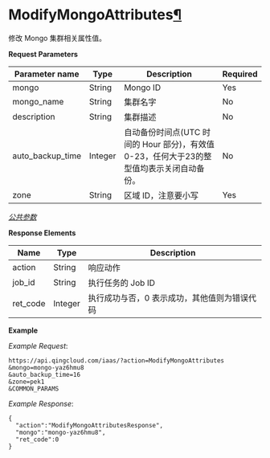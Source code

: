 ---
---

# ModifyMongoAttributes[¶](#modifymongoattributes "永久链接至标题")

修改 Mongo 集群相关属性值。

**Request Parameters**

| Parameter name | Type | Description | Required |
| --- | --- | --- | --- |
| mongo | String | Mongo ID | Yes |
| mongo_name | String | 集群名字 | No |
| description | String | 集群描述 | No |
| auto_backup_time | Integer | 自动备份时间点(UTC 时间的 Hour 部分)，有效值 0-23，任何大于23的整型值均表示关闭自动备份。 | No |
| zone | String | 区域 ID，注意要小写 | Yes |

[_公共参数_](../../common/parameters.html#api-common-parameters)

**Response Elements**

| Name | Type | Description |
| --- | --- | --- |
| action | String | 响应动作 |
| job_id | String | 执行任务的 Job ID |
| ret_code | Integer | 执行成功与否，0 表示成功，其他值则为错误代码 |

**Example**

_Example Request_:

```
https://api.qingcloud.com/iaas/?action=ModifyMongoAttributes
&mongo=mongo-yaz6hmu8
&auto_backup_time=16
&zone=pek1
&COMMON_PARAMS
```

_Example Response_:

```
{
  "action":"ModifyMongoAttributesResponse",
  "mongo":"mongo-yaz6hmu8",
  "ret_code":0
}
```
